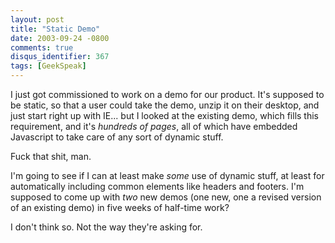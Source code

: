 ```yaml
---
layout: post
title: "Static Demo"
date: 2003-09-24 -0800
comments: true
disqus_identifier: 367
tags: [GeekSpeak]
---
```

I just got commissioned to work on a demo for our product. It's supposed
to be static, so that a user could take the demo, unzip it on their
desktop, and just start right up with IE... but I looked at the existing
demo, which fills this requirement, and it's *hundreds of pages*, all of
which have embedded Javascript to take care of any sort of dynamic
stuff.
 
 Fuck that shit, man.
 
 I'm going to see if I can at least make *some* use of dynamic stuff, at
least for automatically including common elements like headers and
footers. I'm supposed to come up with *two* new demos (one new, one a
revised version of an existing demo) in five weeks of half-time work?
 
 I don't think so. Not the way they're asking for.
